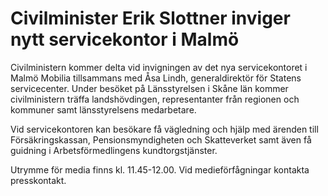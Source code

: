 # Civilminister Erik Slottner inviger nytt servicekontor i Malmö

Civilministern kommer delta vid invigningen av det nya servicekontoret i Malmö Mobilia tillsammans med Åsa Lindh, generaldirektör för Statens servicecenter. Under besöket på Länsstyrelsen i Skåne län kommer civilministern träffa landshövdingen, representanter från regionen och kommuner samt länsstyrelsens medarbetare.

Vid servicekontoren kan besökare få vägledning och hjälp med ärenden till Försäkringskassan, Pensionsmyndigheten och Skatteverket samt även få guidning i Arbetsförmedlingens kundtorgstjänster.

Utrymme för media finns kl. 11\.45\-12\.00\. Vid medieförfågningar kontakta presskontakt.
